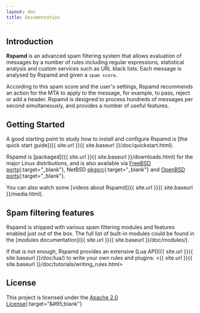 ```yaml
---
layout: doc
title: Documentation
---
```


## Introduction

**Rspamd** is an advanced spam filtering system that allows evaluation of messages by a number of
rules including regular expressions, statistical analysis and custom services
such as URL black lists. Each message is analysed by Rspamd and given a `spam score`.

According to this spam score and the user's settings, Rspamd recommends an action for
the MTA to apply to the message, for example, to pass, reject or add a header.
Rspamd is designed to process hundreds of messages per second simultaneously, and provides a number of
useful features.

## Getting Started

A good starting point to study how to install and configure Rspamd is [the quick start guide]({{ site.url }}{{ site.baseurl }}/doc/quickstart.html).

Rspamd is [packaged]({{ site.url }}{{ site.baseurl }}/downloads.html) for the major Linux distributions, and is also available via [FreeBSD ports](https://freshports.org/mail/rspamd){:target="&#95;blank"}, NetBSD [pkgsrc](https://pkgsrc.org){:target="&#95;blank"} and [OpenBSD ports](https://openports.pl/path/mail/rspamd){:target="&#95;blank"}.

You can also watch some [videos about Rspamd]({{ site.url }}{{ site.baseurl }}/media.html).

## Spam filtering features

Rspamd is shipped with various spam filtering modules and features enabled just out of the box.
The full list of built-in modules could be found in the [modules documentation]({{ site.url }}{{ site.baseurl }}/doc/modules/).

If that is not enough, Rspamd provides an extensive [Lua API]({{ site.url }}{{ site.baseurl }}/doc/lua/) to write your own rules and plugins: <{{ site.url }}{{ site.baseurl }}/doc/tutorials/writing_rules.html>


## License

This project is licensed under the [Apache 2.0 License](https://tldrlegal.com/license/apache-license-2.0-(apache-2.0)){:target="&#95;blank"}
